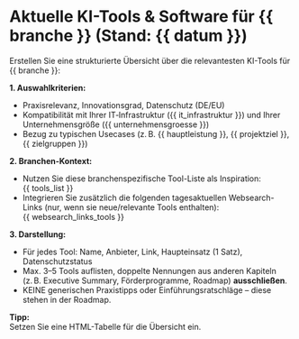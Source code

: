 # Aktuelle KI-Tools & Software für {{ branche }} (Stand: {{ datum }})

Erstellen Sie eine strukturierte Übersicht über die relevantesten KI-Tools für {{ branche }}:

**1. Auswahlkriterien:**  
- Praxisrelevanz, Innovationsgrad, Datenschutz (DE/EU)
- Kompatibilität mit Ihrer IT‑Infrastruktur ({{ it_infrastruktur }}) und Ihrer Unternehmensgröße ({{ unternehmensgroesse }})
- Bezug zu typischen Usecases (z. B. {{ hauptleistung }}, {{ projektziel }}, {{ zielgruppen }})

**2. Branchen-Kontext:**  
- Nutzen Sie diese branchenspezifische Tool-Liste als Inspiration:  
  {{ tools_list }}
- Integrieren Sie zusätzlich die folgenden tagesaktuellen Websearch-Links (nur, wenn sie neue/relevante Tools enthalten):  
  {{ websearch_links_tools }}

**3. Darstellung:**  
- Für jedes Tool: Name, Anbieter, Link, Haupteinsatz (1 Satz), Datenschutzstatus
- Max. 3–5 Tools auflisten, doppelte Nennungen aus anderen Kapiteln (z. B. Executive Summary, Förderprogramme, Roadmap) **ausschließen**.
- KEINE generischen Praxistipps oder Einführungsratschläge – diese stehen in der Roadmap.

**Tipp:**  
Setzen Sie eine HTML-Tabelle für die Übersicht ein.
